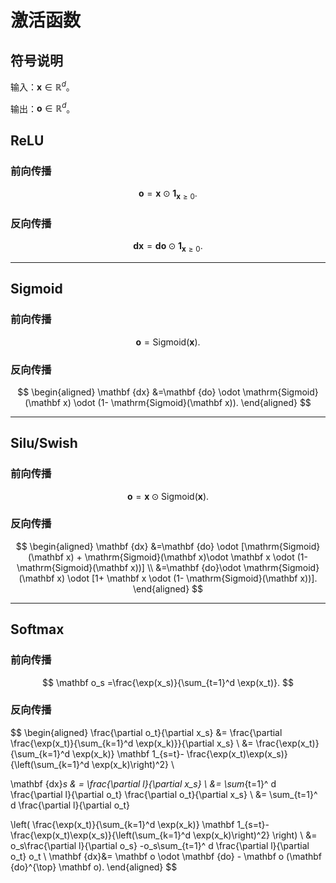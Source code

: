 
# 激活函数

## 符号说明

输入：$\mathbf x\in \mathbb R^d$。

输出：$\mathbf o\in \mathbb R^d$。


## ReLU

### 前向传播

$$
\mathbf {o} =\mathbf x\odot \mathbf 1_{\mathbf x\ge 0}.
$$

### 反向传播

$$
\mathbf {dx} = \mathbf {do} \odot \mathbf 1_{\mathbf x\ge 0}.
$$

---

## Sigmoid

### 前向传播

$$
\mathbf o = \mathrm{Sigmoid}(\mathbf x).
$$

### 反向传播

$$
\begin{aligned}
\mathbf {dx}
&=\mathbf {do} \odot
 \mathrm{Sigmoid}(\mathbf x) \odot (1- \mathrm{Sigmoid}(\mathbf x)).
\end{aligned}
$$

---

## Silu/Swish

### 前向传播

$$
\mathbf o =\mathbf x\odot \mathrm{Sigmoid}(\mathbf x).
$$

### 反向传播

$$
\begin{aligned}
\mathbf {dx}
&=\mathbf {do} \odot
[\mathrm{Sigmoid}(\mathbf x) + \mathrm{Sigmoid}(\mathbf x)\odot \mathbf x \odot (1- \mathrm{Sigmoid}(\mathbf x))] \\
&=\mathbf {do}\odot \mathrm{Sigmoid}(\mathbf x)
\odot [1+ \mathbf x \odot (1- \mathrm{Sigmoid}(\mathbf x))].
\end{aligned}
$$

---

## Softmax

### 前向传播

$$
\mathbf o_s =\frac{\exp(x_s)}{\sum_{t=1}^d \exp(x_t)}.
$$

### 反向传播

$$
\begin{aligned}
\frac{\partial o_t}{\partial x_s}
&= \frac{\partial \frac{\exp(x_t)}{\sum_{k=1}^d \exp(x_k)}}{\partial x_s} \\
&= \frac{\exp(x_t)}{\sum_{k=1}^d \exp(x_k)} \mathbf 1_{s=t}- \frac{\exp(x_t)\exp(x_s)}{\left(\sum_{k=1}^d \exp(x_k)\right)^2} \\

\mathbf {dx}_s
& = \frac{\partial l}{\partial x_s} \\
&= \sum_{t=1}^ d
\frac{\partial l}{\partial o_t}
\frac{\partial o_t}{\partial x_s} \\
&= \sum_{t=1}^ d
\frac{\partial l}{\partial o_t}

\left(
 \frac{\exp(x_t)}{\sum_{k=1}^d \exp(x_k)} \mathbf 1_{s=t}- \frac{\exp(x_t)\exp(x_s)}{\left(\sum_{k=1}^d \exp(x_k)\right)^2}
\right) \\
&=
o_s\frac{\partial l}{\partial o_s}  -o_s\sum_{t=1}^ d \frac{\partial l}{\partial o_t} o_t \\
\mathbf {dx}&=  \mathbf o \odot \mathbf {do} - \mathbf o  (\mathbf {do}^{\top} \mathbf o).
\end{aligned}
$$
